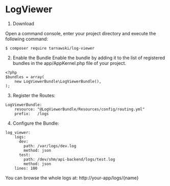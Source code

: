 LogViewer
========

1. Download

Open a command console, enter your project directory and execute the following command:
```
$ composer require tarnawski/log-viewer
```

2. Enable the Bundle
Enable the bundle by adding it to the list of registered bundles in the app/AppKernel.php file of your project.

```
<?php
$bundles = array(
    new LogViewerBundle\LogViewerBundle(),
);
```

3. Register the Routes:
```
LogViewerBundle:
    resource: "@LogViewerBundle/Resources/config/routing.yml"
    prefix:   /logs
```

4. Configure the Bundle:
```
log_viewer:
    logs:
      dev:
        path: /var/logs/dev.log
        method: json
      test:
        path: /dev/shm/api-backend/logs/test.log
        method: json
    lines: 100
```


You can browse the whole logs at: http://your-app/logs/{name}
